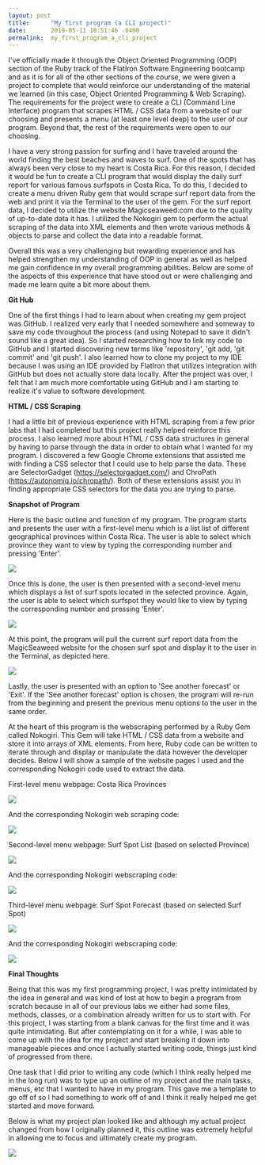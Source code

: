 ```yaml
---
layout: post
title:      "My first program (a CLI project)"
date:       2019-05-11 18:51:46 -0400
permalink:  my_first_program_a_cli_project
---
```


I've officially made it through the Object Oriented Programming (OOP) section of the Ruby track of the FlatIron Software Engineering bootcamp and as it is for all of the other sections of the course, we were given a project to complete that would reinforce our understanding of the material we learned (in this case, Object Oriented Programming & Web Scraping).  The requirements for the project were to create a CLI (Command Line Interface) program that scrapes HTML / CSS data from a website of our choosing and presents a menu (at least one level deep) to the user of our program.  Beyond that, the rest of the requirements were open to our choosing.  

I have a very strong passion for surfing and I have traveled around the world finding the best beaches and waves to surf.  One of the spots that has always been very close to my heart is Costa Rica.  For this reason, I decided it would be fun to create a CLI program that would display the daily surf report for various famous surfspots in Costa Rica.  To do this, I decided to create a menu driven Ruby gem that would scrape surf report data from the web and print it via the Terminal to the user of the gem.  For the surf report data, I decided to utilize the website Magicseaweed.com due to the quality of up-to-date data it has.  I utilized the Nokogiri gem to perform the actual scraping of the data into XML elements and then wrote various methods & objects to parse and collect the data into a readable format.  

Overall this was a very challenging but rewarding experience and has helped strengthen my understanding of OOP in general as well as helped me gain confidence in my overall programming abilities.  Below are some of the aspects of this experience that have stood out or were challenging and made me learn quite a bit more about them.

**Git Hub**

One of the first things I had to learn about when creating my gem project was GitHub.   I realized very early that I needed somewhere and someway to save my code throughout the process (and using Notepad to save it didn't sound like a great idea).  So I started researching how to link my code to GitHub and I started discovering new terms like 'repository', 'git add, 'git commit' and 'git push'.  I also learned how to clone my project to my IDE because I was using an IDE provided by FlatIron that utilizes integration with GitHub but does not actually store data locally.  After the project was over, I felt that I am much more comfortable using GitHub and I am starting to realize it's value to software development.

**HTML / CSS Scraping**

I had a little bit of previous experience with HTML scraping from a few prior labs that I had completed but this project really helped reinforce this process.  I also learned more about HTML / CSS data structures in general by having to parse through the data in order to obtain what I wanted for my program.  I discovered a few Google Chrome extensions that assisted me with finding a CSS selector that I could use to help parse the data.  These are SelectorGadget (https://selectorgadget.com/) and ChroPath (https://autonomiq.io/chropath/).  Both of these extensions assist you in finding appropriate CSS selectors for the data you are trying to parse.

**Snapshot of Program**

Here is the basic outline and function of my program.  The program starts and presents the user with a first-level menu which is a list list of different geographical provinces within Costa Rica.  The user is able to select which province they want to view by typing the corresponding number and pressing 'Enter'.

![](https://i.imgur.com/VF0dLQG.jpg)

Once this is done, the user is then presented with a second-level menu which displays a list of surf spots located in the selected province.  Again, the user is able to select which surfspot they would like to view by typing the corresponding number and pressing 'Enter'.

![](https://i.imgur.com/ewy8kem.jpg)

At this point, the program will pull the current surf report data from the MagicSeaweed website for the chosen surf spot and display it to the user in the Terminal, as depicted here.

![](https://i.imgur.com/bcaHhZF.jpg)

Lastly, the user is presented with an option to 'See another forecast' or 'Exit'.  If the 'See another forecast' option is chosen, the program will re-run from the beginning and present the previous menu options to the user in the same order.  

At the heart of this program is the webscraping performed by a Ruby Gem called Nokogiri.  This Gem will take HTML / CSS data from a website and store it into arrays of XML elements.  From here, Ruby code can be written to iterate through and display or manipulate the data however the developer decides.  Below I will show a sample of the website pages I used and the corresponding Nokogiri code used to extract the data.

First-level menu webpage:  Costa Rica Provinces

![](https://i.imgur.com/JZisxM0.jpg)

And the corresponding Nokogiri web scraping code:

![](https://i.imgur.com/ewy8kem.jpg)

Second-level menu webpage:  Surf Spot List (based on selected Province)

![](https://i.imgur.com/E1pA6rB.jpg)

And the corresponding Nokogiri webscraping code:

![](https://i.imgur.com/2AYRWLT.jpg)

Third-level menu webpage:  Surf Spot Forecast (based on selected Surf Spot)

![](https://i.imgur.com/lrSdsit.jpg)

And the corresponding Nokogiri webscraping code:

![](https://i.imgur.com/cWtsdKp.jpg)

**Final Thoughts**

Being that this was my first programming project, I was pretty intimidated by the idea in general and was kind of lost at how to begin a program from scratch because in all of our previous labs we either had some files, methods, classes, or a combination already written for us to start with.  For this project, I was starting from a blank canvas for the first time and it was quite intimidating.   But after contemplating on it for a while, I was able to come up with the idea for my project and start breaking it down into manageable pieces and once I actually started writing code, things just kind of progressed from there.  

One task that I did prior to writing any code (which I think really helped me in the long run) was to type up an outline of my project and the main tasks, menus, etc that I wanted to have in my program.  This gave me a template to go off of so I had something to work off of and I think it really helped me get started and move forward.  

Below is what my project plan looked like and although my actual project changed from how I originally planned it, this outline was extremely helpful in allowing me to focus and ultimately create my program.

![](https://i.imgur.com/XuCeQLU.jpg)



